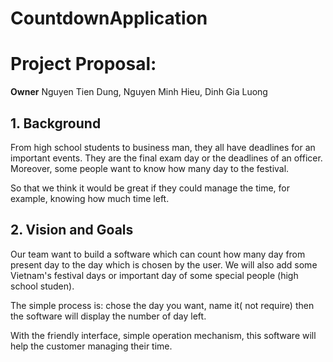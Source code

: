 # CountdownApplication
# Project Proposal:
**Owner**
Nguyen Tien Dung,
Nguyen Minh Hieu,
Dinh Gia Luong
## 1. Background
From high school students to business man, they all have deadlines for an important events. They are the final exam day or the deadlines of an officer. Moreover, some people want to know how many day to the festival.

So that we think it would be great if they could manage the time, for example, knowing how much time left. 

## 2. Vision and Goals

Our team want to build a software which can count how many day from present day to the day which is chosen by the user.
We will also add some Vietnam's festival days or important day of some special people (high school studen).

The simple process is: chose the day you want, name it( not require) then the software will display the number of day left. 

With the friendly interface, simple operation mechanism, this software will help the customer managing their time.
